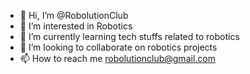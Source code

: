 - 👋 Hi, I’m @RobolutionClub
- 👀 I’m interested in Robotics
- 🌱 I’m currently learning tech stuffs related to robotics
- 💞️ I’m looking to collaborate on robotics projects
- 📫 How to reach me robolutionclub@gmail.com

<!---
RobolutionClub/RobolutionClub is a ✨ special ✨ repository because its `README.md` (this file) appears on your GitHub profile.
You can click the Preview link to take a look at your changes.
--->
